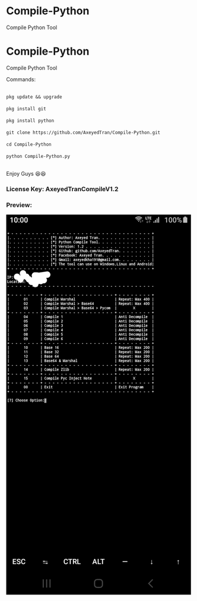 # Compile-Python
Compile Python Tool
# Compile-Python
Compile Python Tool
</h3>Commands:</h3>
<br>

````

pkg update && upgrade

pkg install git

pkg install python

git clone https://github.com/AxeyedTran/Compile-Python.git

cd Compile-Python

python Compile-Python.py

````
<br>
Enjoy Guys 😆😆
<br>
<h3>License Key: AxeyedTranCompileV1.2</h3>
<h3>Preview:</h3>
<img src="preview.jpg">



